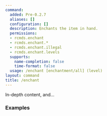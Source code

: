 ```yaml
---
command:
  added: Pre-0.2.7
  aliases: []
  configuration: []
  description: Enchants the item in hand.
  permissions:
  - rcmds.enchant
  - rcmds.enchant.*
  - rcmds.enchant.illegal
  - rcmds.enchant.levels
  supports:
    name-completion: false
    time-format: false
  usage: /enchant [enchantment/all] (level)
layout: command
title: /enchant
---
```


In-depth content, and...

### Examples

